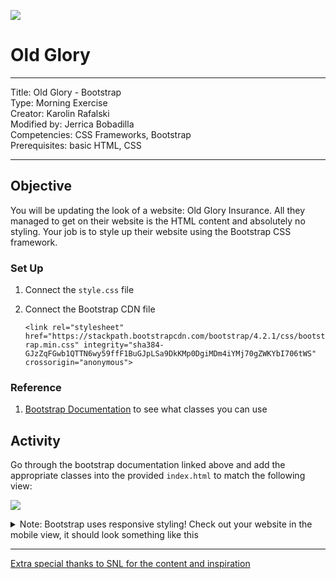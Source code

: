 ![](/ga_cog.png)

# Old Glory

---
Title: Old Glory - Bootstrap<br>
Type: Morning Exercise<br>
Creator: Karolin Rafalski<br>
Modified by: Jerrica Bobadilla<br>
Competencies: CSS Frameworks, Bootstrap<br>
Prerequisites: basic HTML, CSS

---


## Objective  

You will be updating the look of a website: Old Glory Insurance. All they managed to get on their website is the HTML content and absolutely no styling. Your job is to style up their website using the Bootstrap CSS framework.

### Set Up 

1. Connect the `style.css` file
1. Connect the Bootstrap CDN file

    `<link rel="stylesheet" href="https://stackpath.bootstrapcdn.com/bootstrap/4.2.1/css/bootstrap.min.css" integrity="sha384-GJzZqFGwb1QTTN6wy59ffF1BuGJpLSa9DkKMp0DgiMDm4iYMj70gZWKYbI706tWS" crossorigin="anonymous">
`
  
### Reference

1. [Bootstrap Documentation](https://getbootstrap.com/docs/4.2/getting-started/introduction/) to see what classes you can use

## Activity 

Go through the bootstrap documentation linked above and add the appropriate classes into the provided `index.html` to match the following view:

![](https://imgur.com/0fB0DoU.png)

<details>
    <summary>Note: Bootstrap uses responsive styling! Check out your website in the mobile view, it should look something like this</summary>

![](https://imgur.com/ao3Whot.png)
</details>

---

[Extra special thanks to SNL for the content and inspiration](http://www.nbc.com/saturday-night-live/video/old-glory-insurance/n10766?snl=1)
